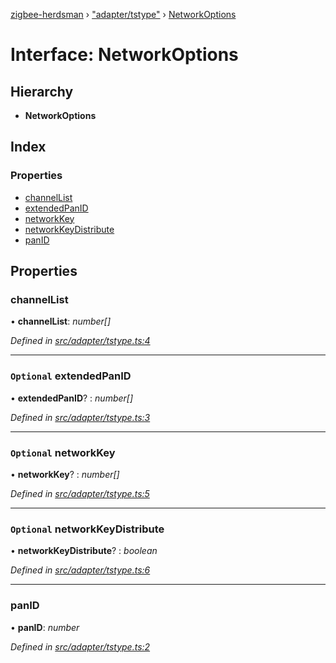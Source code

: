 [zigbee-herdsman](../README.md) › ["adapter/tstype"](../modules/_adapter_tstype_.md) › [NetworkOptions](_adapter_tstype_.networkoptions.md)

# Interface: NetworkOptions

## Hierarchy

* **NetworkOptions**

## Index

### Properties

* [channelList](_adapter_tstype_.networkoptions.md#channellist)
* [extendedPanID](_adapter_tstype_.networkoptions.md#optional-extendedpanid)
* [networkKey](_adapter_tstype_.networkoptions.md#optional-networkkey)
* [networkKeyDistribute](_adapter_tstype_.networkoptions.md#optional-networkkeydistribute)
* [panID](_adapter_tstype_.networkoptions.md#panid)

## Properties

###  channelList

• **channelList**: *number[]*

*Defined in [src/adapter/tstype.ts:4](https://github.com/Koenkk/zigbee-herdsman/blob/632e6e4/src/adapter/tstype.ts#L4)*

___

### `Optional` extendedPanID

• **extendedPanID**? : *number[]*

*Defined in [src/adapter/tstype.ts:3](https://github.com/Koenkk/zigbee-herdsman/blob/632e6e4/src/adapter/tstype.ts#L3)*

___

### `Optional` networkKey

• **networkKey**? : *number[]*

*Defined in [src/adapter/tstype.ts:5](https://github.com/Koenkk/zigbee-herdsman/blob/632e6e4/src/adapter/tstype.ts#L5)*

___

### `Optional` networkKeyDistribute

• **networkKeyDistribute**? : *boolean*

*Defined in [src/adapter/tstype.ts:6](https://github.com/Koenkk/zigbee-herdsman/blob/632e6e4/src/adapter/tstype.ts#L6)*

___

###  panID

• **panID**: *number*

*Defined in [src/adapter/tstype.ts:2](https://github.com/Koenkk/zigbee-herdsman/blob/632e6e4/src/adapter/tstype.ts#L2)*
